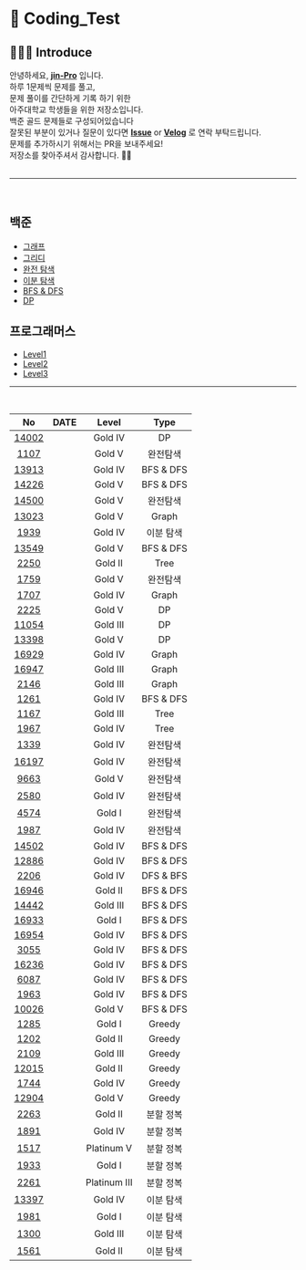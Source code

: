 # 🧐 Coding_Test

## 🧑🏻‍💻 Introduce

안녕하세요, **[jin-Pro](https://github.com/jin-Pro)** 입니다. <br/>
하루 1문제씩 문제를 풀고, <br/>
문제 풀이를 간단하게 기록 하기 위한 <br/>
아주대학교 학생들을 위한 저장소입니다. <br/>
백준 골드 문제들로 구성되어있습니다 <br/>
잘못된 부분이 있거나 질문이 있다면 **[Issue](https://github.com/AJOU-DEVELOPERS/CodingTest/issues)** or **[Velog](https://velog.io/@jinpro)** 로 연락 부탁드립니다. <br/>
문제를 추가하시기 위해서는 PR을 보내주세요! <br/>
저장소를 찾아주셔서 감사합니다. 🙇🏻 <br/>
<br/>

---

 <br/>
 
## 백준

- [그래프](https://github.com/AJOU-DEVELOPERS/CodingTest/tree/master/%EB%B0%B1%EC%A4%80/%EA%B7%B8%EB%9E%98%ED%94%84)
- [그리디](https://github.com/AJOU-DEVELOPERS/CodingTest/tree/master/%EB%B0%B1%EC%A4%80/%EA%B7%B8%EB%A6%AC%EB%94%94)
- [완전 탐색](https://github.com/AJOU-DEVELOPERS/CodingTest/tree/master/%EB%B0%B1%EC%A4%80/%EC%99%84%EC%A0%84%ED%83%90%EC%83%89)
- [이분 탐색](https://github.com/AJOU-DEVELOPERS/CodingTest/tree/master/%EB%B0%B1%EC%A4%80/%EC%9D%B4%EB%B6%84%ED%83%90%EC%83%89)
- [BFS & DFS](https://github.com/AJOU-DEVELOPERS/CodingTest/tree/master/%EB%B0%B1%EC%A4%80/BFS%26DFS)
- [DP](https://github.com/AJOU-DEVELOPERS/CodingTest/tree/master/%EB%B0%B1%EC%A4%80/DP)

## 프로그래머스

- [Level1](https://github.com/jin-Pro/CodingTest/tree/master/%ED%94%84%EB%A1%9C%EA%B7%B8%EB%9E%98%EB%A8%B8%EC%8A%A4/Level1)
- [Level2](https://github.com/jin-Pro/CodingTest/tree/master/%ED%94%84%EB%A1%9C%EA%B7%B8%EB%9E%98%EB%A8%B8%EC%8A%A4/Level2)
- [Level3](https://github.com/jin-Pro/CodingTest/tree/master/%ED%94%84%EB%A1%9C%EA%B7%B8%EB%9E%98%EB%A8%B8%EC%8A%A4/Level3)

---

<br />

|                                                                                  No                                                                                  |   DATE   |    Level     |   Type    |
| :------------------------------------------------------------------------------------------------------------------------------------------------------------------: | :------: | :----------: | :-------: |
| [14002](https://www.acmicpc.net/problem/14002) |  |   Gold IV    |    DP     |
|                                                                               [1107](https://www.acmicpc.net/problem/1107)                                                                               |  |    Gold V    | 완전탐색  |
|                                                                              [13913](https://www.acmicpc.net/problem/13913)                                                                               |  |   Gold IV    | BFS & DFS |
|                                                                              [14226](https://www.acmicpc.net/problem/14226)                                                                               |  |    Gold V    | BFS & DFS |
|                                                                              [14500](https://www.acmicpc.net/problem/14500)                                                                               |  |    Gold V    | 완전탐색  |
|                                                                              [13023](https://www.acmicpc.net/problem/13023)                                                                               |  |    Gold V    |   Graph   |
|                                                                               [1939](https://www.acmicpc.net/problem/1939)                                                                               |  |   Gold IV    | 이분 탐색 |
|                                                                              [13549](https://www.acmicpc.net/problem/13549)                                                                               |  |    Gold V    | BFS & DFS |
|                                                                               [2250](https://www.acmicpc.net/problem/2250)                                                                               |  |   Gold II    |   Tree    |
|                                                                               [1759](https://www.acmicpc.net/problem/1759)                                                                               |  |    Gold V    | 완전탐색  |
|                                                                               [1707](https://www.acmicpc.net/problem/1707)                                                                               |  |   Gold IV    |   Graph   |
|                                                                               [2225](https://www.acmicpc.net/problem/2225)                                                                               |          |    Gold V    |    DP     |
|                                                                              [11054](https://www.acmicpc.net/problem/11054)                                                                               |          |   Gold III   |    DP     |
|                                                                              [13398](https://www.acmicpc.net/problem/13398)                                                                               |          |    Gold V    |    DP     |
|                                                                              [16929](https://www.acmicpc.net/problem/16929)                                                                               |          |   Gold IV    |   Graph   |
|                                                                              [16947](https://www.acmicpc.net/problem/16947)                                                                               |          |   Gold III   |   Graph   |
|                                                                               [2146](https://www.acmicpc.net/problem/2146)                                                                               |          |   Gold III   |   Graph   |
|                                                                               [1261](https://www.acmicpc.net/problem/1261)                                                                               |          |   Gold IV    | BFS & DFS |
|                                                                               [1167](https://www.acmicpc.net/problem/1167)                                                                               |          |   Gold III   |   Tree    |
|                                                                               [1967](https://www.acmicpc.net/problem/1967)                                                                               |          |   Gold IV    |   Tree    |
|                                                                               [1339](https://www.acmicpc.net/problem/1339)                                                                               |          |   Gold IV    | 완전탐색  |
|                                                                              [16197](https://www.acmicpc.net/problem/16197)                                                                               |          |   Gold IV    | 완전탐색  |
|                                                                               [9663](https://www.acmicpc.net/problem/9663)                                                                               |          |    Gold V    | 완전탐색  |
|                                                                               [2580](https://www.acmicpc.net/problem/2580)                                                                               |          |   Gold IV    | 완전탐색  |
|                                                                               [4574](https://www.acmicpc.net/problem/4574)                                                                               |          |    Gold I    | 완전탐색  |
|                                                                               [1987](https://www.acmicpc.net/problem/1987)                                                                               |          |   Gold IV    | 완전탐색  |
|                                                                              [14502](https://www.acmicpc.net/problem/14502)                                                                               |          |   Gold IV    | BFS & DFS |
|                                                                              [12886](https://www.acmicpc.net/problem/12886)                                                                               |          |   Gold IV    | BFS & DFS |
|                                                                               [2206](https://www.acmicpc.net/problem/2206)                                                                               |          |   Gold IV    | DFS & BFS |
|                                                                              [16946](https://www.acmicpc.net/problem/16946)                                                                               |          |   Gold II    | BFS & DFS |
|                                                                              [14442](https://www.acmicpc.net/problem/14442)                                                                               |          |   Gold III   | BFS & DFS |
|                                                                              [16933](https://www.acmicpc.net/problem/16933)                                                                               |          |    Gold I    | BFS & DFS |
|                                                                              [16954](https://www.acmicpc.net/problem/16954)                                                                               |          |   Gold IV    | BFS & DFS |
|                                                                               [3055](https://www.acmicpc.net/problem/3055)                                                                               |          |   Gold IV    | BFS & DFS |
|                                                                              [16236](https://www.acmicpc.net/problem/16236)                                                                               |          |   Gold IV    | BFS & DFS |
|                                                                               [6087](https://www.acmicpc.net/problem/6087)                                                                               |          |   Gold IV    | BFS & DFS |
|                                                                               [1963](https://www.acmicpc.net/problem/1963)                                                                               |          |   Gold IV    | BFS & DFS |
|                                                                              [10026](https://www.acmicpc.net/problem/10026)                                                                               |          |    Gold V    | BFS & DFS |
|                                                                               [1285](https://www.acmicpc.net/problem/1285)                                                                               |          |    Gold I    |  Greedy   |
|                                                                               [1202](https://www.acmicpc.net/problem/1202)                                                                               |          |   Gold II    |  Greedy   |
|                                                                               [2109](https://www.acmicpc.net/problem/2109)                                                                               |          |   Gold III   |  Greedy   |
|                                                                              [12015](https://www.acmicpc.net/problem/12015)                                                                               |          |   Gold II    |  Greedy   |
|                                                                               [1744](https://www.acmicpc.net/problem/1744)                                                                               |          |   Gold IV    |  Greedy   |
|                                                                              [12904](https://www.acmicpc.net/problem/12904)                                                                               |          |    Gold V    |  Greedy   |
|                                                                               [2263](https://www.acmicpc.net/problem/2263)                                                                               |          |   Gold II    | 분할 정복 |
|                                                                               [1891](https://www.acmicpc.net/problem/1891)                                                                               |          |   Gold IV    | 분할 정복 |
|                                                                               [1517](https://www.acmicpc.net/problem/1517)                                                                               |          |  Platinum V  | 분할 정복 |
|                                                                               [1933](https://www.acmicpc.net/problem/1933)                                                                               |          |    Gold I    | 분할 정복 |
|                                                                               [2261](https://www.acmicpc.net/problem/2261)                                                                               |          | Platinum III | 분할 정복 |
|                                                                              [13397](https://www.acmicpc.net/problem/13397)                                                                               |          |   Gold IV    | 이분 탐색 |
|                                                                               [1981](https://www.acmicpc.net/problem/1981)                                                                               |          |    Gold I    | 이분 탐색 |
|                                                                               [1300](https://www.acmicpc.net/problem/1300)                                                                               |          |   Gold III   | 이분 탐색 |
|                                                                               [1561](https://www.acmicpc.net/problem/1561)                                                                               |          |   Gold II    | 이분 탐색 |
